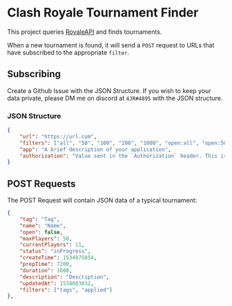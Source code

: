 # Clash Royale Tournament Finder

This project queries [RoyaleAPI](https://docs.royaleapi.com) and finds tournaments.

When a new tournament is found, it will send a `POST` request to URLs that have subscribed to the appropriate `filter`.

## Subscribing

Create a Github Issue with the JSON Structure. If you wish to keep your data private, please DM me on discord at `4JR#4895` with the JSON structure.

### JSON Structure
```json
{
    "url": "https://url.com",
    "filters": ["all", "50", "100", "200", "1000", "open:all", "open:50", "open:100", "open:200", "open:1000"],
    "app": "A brief description of your application",
    "authorization": "Value sent in the `Authorization` header. This is mostly used if you want your data to be private"
}
```

## POST Requests

The POST Request will contain JSON data of a typical tournament:
```json
{
    "tag": "Tag",
    "name": "Name",
    "open": false,
    "maxPlayers": 50,
    "currentPlayers": 11,
    "status": "inProgress",
    "createTime": 1534075854,
    "prepTime": 7200,
    "duration": 3600,
    "description": "Description",
    "updatedAt": 1534083832,
    "filters": ["tags", "applied"]
},
```

